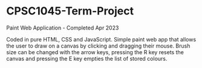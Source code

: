 # CPSC1045-Term-Project
Paint Web Application - Completed Apr 2023

Coded in pure HTML, CSS and JavaScript. Simple paint web app that allows the user to draw on a canvas by clicking and dragging their mouse. Brush size can be changed with the arrow keys, pressing the R key resets the canvas and pressing the E key empties the list of stored colours. 
